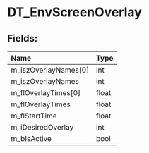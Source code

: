 # DT_EnvScreenOverlay

## Fields:

| Name | Type |
| :--- | :--- |
| m_iszOverlayNames[0] | int |
| m_iszOverlayNames | int |
| m_flOverlayTimes[0] | float |
| m_flOverlayTimes | float |
| m_flStartTime | float |
| m_iDesiredOverlay | int |
| m_bIsActive | bool |

